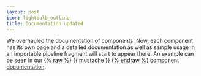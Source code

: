 ```yaml
---
layout: post
icon: lightbulb_outline
title: Documentation updated
---
```


We overhauled the documentation of components.
Now, each component has its own page and a detailed documentation as well as sample usage in an importable pipeline fragment will start to appear there.
An example can be seen in our [{% raw %} {{ mustache }} {% endraw %} component documentation](../components/t-mustache).